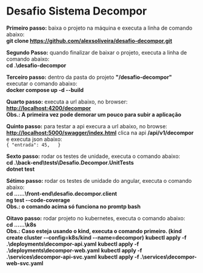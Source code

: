# Desafio Sistema Decompor

**Primeiro passo:** baixa o projeto na máquina e executa a linha de comando abaixo:<br>
**git clone https://github.com/alexsoliveira/desafio-decompor.git**

**Segundo Passo:** quando finalizar de baixar o projeto, executa a linha de comando abaixo:<br>
**cd .\desafio-decompor**

**Terceiro passo:** dentro da pasta do projeto **"/desafio-decompor"** <br>
executar o comando abaixo:<br>
**docker compose up -d --build**

**Quarto passo:** executa a url abaixo, no browser:<br>
**[http://localhost:4200/decompor](http://localhost:4200/decompor)** <br>
**Obs.: A primeira vez pode demorar um pouco para subir a aplicação**

**Quinto passo:** para testar a api execura a url abaixo, no browse:<br>
**[http://localhost:5000/swagger/index.html](http://localhost:5000/swagger/index.html)** clica na api **/api/v1/decompor** e executa  json abaixo:<br>
``{
  "entrada": 45,  
}``

**Sexto passo:** rodar os testes de unidade, executa o comando abaixo:<br>
**cd .\back-end\tests\Desafio.Decompor.UnitTests** <br>
**dotnet test** <br>

**Sétimo passo:** rodar os testes de unidade do angular, executa o comando abaixo:<br>
**cd ..\..\..\front-end\desafio.decompor.client** <br>
**ng test --code-coverage** <br>
**Obs.: o comando acima só funciona no promtp bash**

**Oitavo passo:** rodar projeto no kubernetes, executa o comando abaixo:<br>
**cd ..\..\..\k8s** <br>
**Obs.: Caso esteja usando o kind, executa o comando primeiro. (kind create cluster --config=k8s/kind --name=decompor)**
**kubectl apply -f .\deployments\decompor-api.yaml**
**kubectl apply -f .\deployments\decompor-web.yaml**
**kubectl apply -f .\services\decompor-api-svc.yaml**
**kubectl apply -f .\services\decompor-web-svc.yaml**





